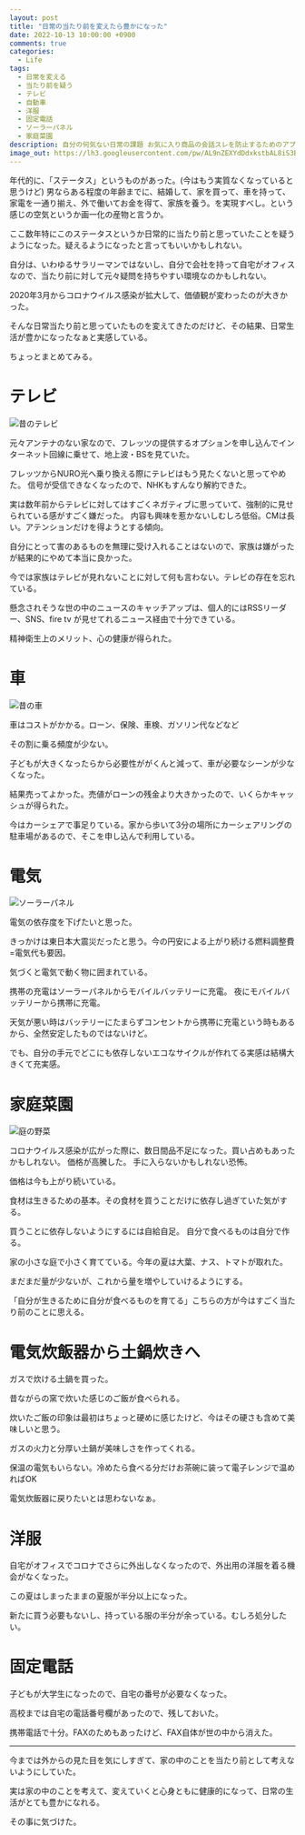 ```yaml
---
layout: post
title: "日常の当たり前を変えたら豊かになった"
date: 2022-10-13 10:00:00 +0900
comments: true
categories:
  - Life
tags:
  - 日常を変える
  - 当たり前を疑う
  - テレビ
  - 自動車
  - 洋服
  - 固定電話
  - ソーラーパネル
  - 家庭菜園
description: 自分の何気ない日常の課題 お気に入り商品の会話スレを防止するためのアプリ Okini (オキニ) をリリースしました。初めて Flutter で開発したiOS/Androidアプリになります。
image_out: https://lh3.googleusercontent.com/pw/AL9nZEXYdDdxkstbAL8iS3BMrgeBk2nlJDDt6WB95uUjxiQIjriW9oxMSvh1GCFwoyWSSbwIAn6uDHgPreJYULrMrxA_bc6wGFWlWUVqVlw_Fnw7WFqHPVF1qG9up3BbDr8MAU3EXFVYC5LfzJQ_dSC4lTi3MA=w2058-h1818-no?authuser=0
---
```


年代的に、「ステータス」というものがあった。(今はもう実質なくなっていると思うけど)
男ならある程度の年齢までに、結婚して、家を買って、車を持って、家電を一通り揃え、外で働いてお金を得て、家族を養う。を実現すべし。という感じの空気というか画一化の産物と言うか。

<!-- more -->

ここ数年特にこのステータスというか日常的に当たり前と思っていたことを疑うようになった。疑えるようになったと言ってもいいかもしれない。

自分は、いわゆるサラリーマンではないし、自分で会社を持って自宅がオフィスなので、当たり前に対して元々疑問を持ちやすい環境なのかもしれない。

2020年3月からコロナウイルス感染が拡大して、価値観が変わったのが大きかった。

そんな日常当たり前と思っていたものを変えてきたのだけど、その結果、日常生活が豊かになったなぁと実感している。

ちょっとまとめてみる。

# テレビ

![昔のテレビ](https://lh3.googleusercontent.com/pw/AL9nZEXxNumiP5XPde_AD86XEhXuRbUucyZy2Xm7XKPTWIx0BeAbOX6CVZ8GrvO_dZKDe6YWE1P7iIeP1KE1y2X9UICryn1fuTue36Pn75BFd35b56HtzkZ5IkyPmWTQ-_8Vv198FkICtMUr0ejWRZX9k0qtgA=w2048-h1536-no?authuser=0)

元々アンテナのない家なので、フレッツの提供するオプションを申し込んでインターネット回線に乗せて、地上波・BSを見ていた。

フレッツからNURO光へ乗り換える際にテレビはもう見たくないと思ってやめた。
信号が受信できなくなったので、NHKもすんなり解約できた。

実は数年前からテレビに対してはすごくネガティブに思っていて、強制的に見せられている感がすごく嫌だった。
内容も興味を惹かないしむしろ低俗。CMは長い。アテンションだけを得ようとする傾向。

自分にとって害のあるものを無理に受け入れることはないので、家族は嫌がったが結果的にやめて本当に良かった。

今では家族はテレビが見れないことに対して何も言わない。テレビの存在を忘れている。

懸念されそうな世の中のニュースのキャッチアップは、個人的にはRSSリーダー、SNS、fire tv が見せてれるニュース経由で十分できている。

精神衛生上のメリット、心の健康が得られた。


# 車

![昔の車](https://lh3.googleusercontent.com/pw/AL9nZEU2rXp4lGsrlj3EQlv7GTZF_VjxAByy8HX0uO4tXFEciSh7Pctq1dGXjhMyxG9GkPoAfOFrQdPNwzX8dc3UVGg9EmguDgeJ89Yo0jT3PWUukVnGiGnt0tuoZgNBypQbcbu8zSdgS32FO5pqLMlme4tsqA=w2058-h1544-no?authuser=0)

車はコストがかかる。ローン、保険、車検、ガソリン代などなど

その割に乗る頻度が少ない。

子どもが大きくなったらから必要性ががくんと減って、車が必要なシーンが少なくなった。

結果売ってよかった。売値がローンの残金より大きかったので、いくらかキャッシュが得られた。

今はカーシェアで事足りている。家から歩いて3分の場所にカーシェアリングの駐車場があるので、そこを申し込んで利用している。

# 電気

![ソーラーパネル](https://lh3.googleusercontent.com/pw/AL9nZEVtdXoEKkYqd2W8toqAZhHfKMJiDbNa0UkMmBsRawPpbsVFl3h7wdRXXd11AbGgshfGs7wAhKHuGy4sRiWjM5A1m_A7tQP0leaAuHH014f4TkmnRQL-9JfLVeeFHermfhfGoQHCfa5fsFCcWFCaHJIE3A=w2058-h2046-no?authuser=0)

電気の依存度を下げたいと思った。

きっかけは東日本大震災だったと思う。今の円安による上がり続ける燃料調整費=電気代も要因。

気づくと電気で動く物に囲まれている。

携帯の充電はソーラーパネルからモバイルバッテリーに充電。
夜にモバイルバッテリーから携帯に充電。

天気が悪い時はバッテリーにたまらずコンセントから携帯に充電という時もあるから、全然安定したものではないけど。

でも、自分の手元でどこにも依存しないエコなサイクルが作れてる実感は結構大きくて充実感。

# 家庭菜園

![庭の野菜](https://lh3.googleusercontent.com/pw/AL9nZEXYdDdxkstbAL8iS3BMrgeBk2nlJDDt6WB95uUjxiQIjriW9oxMSvh1GCFwoyWSSbwIAn6uDHgPreJYULrMrxA_bc6wGFWlWUVqVlw_Fnw7WFqHPVF1qG9up3BbDr8MAU3EXFVYC5LfzJQ_dSC4lTi3MA=w2058-h1818-no?authuser=0)

コロナウイルス感染が広がった際に、数日間品不足になった。買い占めもあったかもしれない。
価格が高騰した。
手に入らないかもしれない恐怖。

価格は今も上がり続いている。

食材は生きるための基本。その食材を買うことだけに依存し過ぎていた気がする。

買うことに依存しないようにするには自給自足。
自分で食べるものは自分で作る。

家の小さな庭で小さく育てている。今年の夏は大葉、ナス、トマトが取れた。

まだまだ量が少ないが、これから量を増やしていけるようにする。

「自分が生きるために自分が食べるものを育てる」こちらの方が今はすごく当たり前のことに思える。


# 電気炊飯器から土鍋炊きへ

ガスで炊ける土鍋を買った。

昔ながらの窯で炊いた感じのご飯が食べられる。

炊いたご飯の印象は最初はちょっと硬めに感じたけど、今はその硬さも含めて美味しいと思う。

ガスの火力と分厚い土鍋が美味しさを作ってくれる。

保温の電気もいらない。冷めたら食べる分だけお茶碗に装って電子レンジで温めればOK

電気炊飯器に戻りたいとは思わないなぁ。

# 洋服

自宅がオフィスでコロナでさらに外出しなくなったので、外出用の洋服を着る機会がなくなった。

この夏はしまったままの夏服が半分以上になった。

新たに買う必要もないし、持っている服の半分が余っている。むしろ処分したい。

# 固定電話

子どもが大学生になったので、自宅の番号が必要なくなった。

高校までは自宅の電話番号欄があったので、残しておいた。

携帯電話で十分。FAXのためもあったけど、FAX自体が世の中から消えた。

<hr>

今までは外からの見た目を気にしすぎて、家の中のことを当たり前として考えないようにしていた。

実は家の中のことを考えて、変えていくと心身ともに健康的になって、日常の生活がとても豊かになれる。

その事に気づけた。
